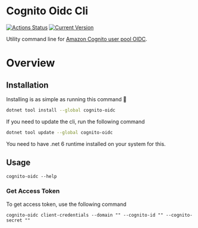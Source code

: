 # Cognito Oidc Cli
[![Actions Status](https://github.com/ZenExtensions/cognito-oidc-cli/workflows/.NET%20Core%20Publish/badge.svg)](https://github.com/ZenExtensions/cognito-oidc-cli/actions) [![Current Version](https://img.shields.io/badge/Version-1.0.0-brightgreen?logo=nuget&labelColor=30363D)](./CHANGELOG.md#100--2023-03-10)

Utility command line for [Amazon Cognito user pool OIDC](https://docs.aws.amazon.com/cognito/latest/developerguide/cognito-userpools-server-contract-reference.html).

# Overview
## Installation
Installing is as simple as running this command 🤟
```bash
dotnet tool install --global cognito-oidc
```
If you need to update the cli, run the following command
```bash
dotnet tool update --global cognito-oidc
```
You need to have .net 6 runtime installed on your system for this.

## Usage

```shell
cognito-oidc --help
```

### Get Access Token
To get access token, use the following command
```shell
cognito-oidc client-credentials --domain "" --cognito-id "" --cognito-secret ""
```
